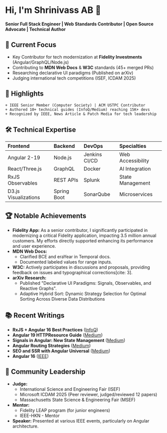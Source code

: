 # Hi, I'm Shrinivass AB 👋  
**Senior Full Stack Engineer | Web Standards Contributor | Open Source Advocate | Technical Author**  

## 🔭 Current Focus  
- Key Contributor for tech modernization at **Fidelity Investments** (Angular/GraphQL/Node.js)  
- Contributing to **MDN Web Docs** & **W3C** standards (45+ merged PRs)  
- Researching declarative UI paradigms (Published on arXiv)  
- Judging international tech competitions (ISEF, ICDAM 2025)  

## 🌟 Highlights  
```
+ IEEE Senior Member (Computer Society) | ACM USTPC Contributor  
+ Authored 10+ technical guides (InfoQ/Medium) reaching 15K+ devs  
+ Recognized by IEEE, News Article & Patch Media for tech leadership  
```

## 🛠️ Technical Expertise

| Frontend               | Backend        | DevOps        | Specialties           |
| :--------------------- | :------------- | :------------ | :-------------------- |
| Angular 2-19           | Node.js        | Jenkins CI/CD | Web Accessibility     |
| React/Three.js         | GraphQL        | Docker        | AI Integration        |
| RxJS Observables       | REST APIs      | Splunk        | State Management      |
| D3.js Visualizations   | Spring Boot    | SonarQube     | Microservices         |

## 🏆 Notable Achievements

* **Fidelity App:** As a senior contributor, I significantly participated in modernizing a critical Fidelity application, impacting 3.5 million annual customers. My efforts directly supported enhancing its performance and user experience.
* **MDN Web Docs:**
    * Clarified BCE and eraYear in Temporal docs.
    * Documented labeled values for range inputs.
* **W3C:** Actively participates in discussions and proposals, providing feedback on issues and typographical corrections[cite: 3].
* **arXiv Research:** 
    * Published "Declarative UI Paradigms: Signals, Observables, and Reactive Graphs".
    * Adaptive Hybrid Sort: Dynamic Strategy Selection for Optimal Sorting Across Diverse Data Distributions 

## 📚 Recent Writings

* **RxJS + Angular 16 Best Practices** ([InfoQ](https://www.infoq.com/articles/rxjs-angular16-best-practices/))
* **Angular 19 HTTPResource Guide** ([Medium](https://medium.com/@shrinivassab/angular-19s-httpresource-simplifying-reactive-data-fetching-ef219cf9988e))
* **Signals in Angular: New State Management** ([Medium](https://medium.com/@shrinivassab/harnessing-signals-in-angular-a-new-approach-to-state-management-23c8b834fe6d))
* **Angular Routing Strategies** ([Medium](https://medium.com/@shrinivassab/angular-routing-strategies-a-comprehensive-guide-25d26a27e7d0))
* **SEO and SSR with Angular Universal** ([Medium](https://medium.com/@shrinivassab/seo-and-ssr-with-angular-universal-a-comprehensive-guide-a5c7f8a7a9a1))
* **Angular 16** ([IEEE](https://www.computer.org/publications/tech-news/trends/angular-16))


## 🎤 Community Leadership

* **Judge:**
    * International Science and Engineering Fair (ISEF)
    * Microsoft ICDAM 2025 (Peer reviewer, judged/reviewed 12 papers)
    * Massachusetts State Science & Engineering Fair (MSEF)
* **Mentor:**
    * Fidelity LEAP program (for junior engineers)
    * IEEE-HKN - Mentor
* **Speaker:** Presented at various IEEE events, particularly on Angular architecture.




<!--
**Shrinivassab/Shrinivassab** is a ✨ _special_ ✨ repository because its `README.md` (this file) appears on your GitHub profile.

Here are some ideas to get you started:

- 🔭 I’m currently working on ...
- 🌱 I’m currently learning ...
- 👯 I’m looking to collaborate on ...
- 🤔 I’m looking for help with ...
- 💬 Ask me about ...
- 📫 How to reach me: ...
- 😄 Pronouns: ...
- ⚡ Fun fact: ...
-->
